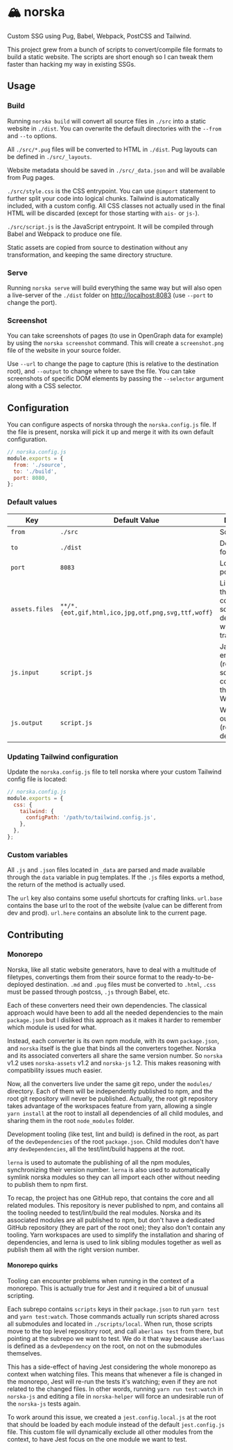 # 🏔️ norska

Custom SSG using Pug, Babel, Webpack, PostCSS and Tailwind.

This project grew from a bunch of scripts to convert/compile file formats to
build a static website. The scripts are short enough so I can tweak them faster
than hacking my way in existing SSGs.

## Usage

### Build

Running `norska build` will convert all source files in `./src` into a static
website in `./dist`. You can overwrite the default directories with the `--from`
and `--to` options.

All `./src/*.pug` files will be converted to HTML in `./dist`. Pug layouts can
be defined in `./src/_layouts`.

Website metadata should be saved in `./src/_data.json` and will be available
from Pug pages.

`./src/style.css` is the CSS entrypoint. You can use `@import` statement to
further split your code into logical chunks. Tailwind is automatically included,
with a custom config. All CSS classes not actually used in the final HTML will
be discarded (except for those starting with `ais-` or `js-`).

`./src/script.js` is the JavaScript entrypoint. It will be compiled through
Babel and Webpack to produce one file.

Static assets are copied from source to destination without any transformation,
and keeping the same directory structure.

### Serve

Running `norska serve` will build everything the same way but will also open a
live-server of the `./dist` folder on [http://localhost:8083][1] (use `--port`
to change the port).

### Screenshot

You can take screenshots of pages (to use in OpenGraph data for example) by
using the `norska screenshot` command. This will create a `screenshot.png` file
of the website in your source folder.

Use `--url` to change the page to capture (this is relative to the destination
root), and `--output` to change where to save the file. You can take screenshots
of specific DOM elements by passing the `--selector` argument along with a CSS
selector.

## Configuration

You can configure aspects of norska through the `norska.config.js` file. If the
file is present, norska will pick it up and merge it with its own default
configuration.

```js
// norska.config.js
module.exports = {
  from: './source',
  to: './build',
  port: 8080,
};
```

### Default values

| Key            | Default Value                                      | Description                                                                               |
| -------------- | -------------------------------------------------- | ----------------------------------------------------------------------------------------- |
| `from`         | `./src`                                            | Source folder                                                                             |
| `to`           | `./dist`                                           | Destination folder                                                                        |
| `port`         | `8083`                                             | Local server port                                                                         |
| `assets.files` | `**/*.{eot,gif,html,ico,jpg,otf,png,svg,ttf,woff}` | List of files that should be copied from source to destination without any transformation |
| `js.input`     | `script.js`                                        | JavaScript entry point (relative to source) to compile through Webpack                    |
| `js.output`    | `script.js`                                        | Webpack output file (relative to destination)                                             |

### Updating Tailwind configuration

Update the `norska.config.js` file to tell norska where your custom Tailwind
config file is located:

```js
// norska.config.js
module.exports = {
  css: {
    tailwind: {
      configPath: '/path/to/tailwind.config.js',
    },
  },
};
```

### Custom variables

All `.js` and `.json` files located in `_data` are parsed and made available
through the `data` variable in pug templates. If the `.js` files exports
a method, the return of the method is actually used.

The `url` key also contains some useful shortcuts for crafting links. `url.base`
contains the base url to the root of the website (value can be different from
dev and prod). `url.here` contains an absolute link to the current page.

## Contributing

### Monorepo

Norska, like all static website generators, have to deal with a multitude of
filetypes, convertings them from their source format to the ready-to-be-deployed
destination. `.md` and `.pug` files must be converted to `.html`, `.css` must be
passed through postcss, `.js` through Babel, etc.

Each of these converters need their own dependencies. The classical approach
would have been to add all the needed dependencies to the main `package.json`
but I disliked this approach as it makes it harder to remember which module is
used for what.

Instead, each converter is its own npm module, with its own `package.json`, and
`norska` itself is the glue that binds all the converters together. Norska and
its associated converters all share the same version number. So `norska` v1.2
uses `norska-assets` v1.2 and `norska-js` 1.2. This makes reasoning with
compatibility issues much easier.

Now, all the converters live under the same git repo, under the `modules/`
directory. Each of them will be independently published to npm, and the root git
repository will never be published. Actually, the root git repository takes
advantage of the workspaces feature from yarn, allowing a single `yarn install`
at the root to install all dependencies of all child modules, and sharing them
in the root `node_modules` folder.

Development tooling (like test, lint and build) is defined in the root, as part
of the `devDependencies` of the root `package.json`. Child modules don't have
any `devDependencies`, all the test/lint/build happens at the root.

`lerna` is used to automate the publishing of all the npm modules, synchronizing
their version number. `lerna` is also used to automatically symlink norska
modules so they can all import each other without needing to publish them to npm
first.

To recap, the project has one GitHub repo, that contains the core and all
related modules. This repository is never published to npm, and contains all the
tooling needed to test/lint/build the real modules. Norska and its associated
modules are all published to npm, but don't have a dedicated GitHub repository
(they are part of the root one); they also don't contain any tooling. Yarn
workspaces are used to simplify the installation and sharing of dependencies,
and lerna is used to link sibling modules together as well as publish them all
with the right version number.

#### Monorepo quirks

Tooling can encounter problems when running in the context of a monorepo. This
is actually true for Jest and it required a bit of unusual scripting.

Each subrepo contains `scripts` keys in their `package.json` to run `yarn test`
and `yarn test:watch`. Those commands actually run scripts shared across all
submodules and located in `./scripts/local`. When run, those scripts move to the
top level repository root, and call `aberlaas test` from there, but pointing at
the subrepo we want to test. We do it that way because `aberlaas` is
defined as a `devDependency` on the root, on not on the submodules themselves.

This has a side-effect of having Jest considering the whole monorepo as
context when watching files. This means that whenever a file is
changed in the monorepo, Jest will re-run the tests it's watching;
even if they are not related to the changed files. In other words, running
`yarn run test:watch` in `norska-js` and editing a file in `norska-helper` will
force an undesirable run of the `norska-js` tests again.

To work around this issue, we created a `jest.config.local.js` at the root that
should be loaded by each module instead of the default `jest.config.js` file.
This custom file will dynamically exclude all other modules from the context, to
have Jest focus on the one module we want to test.

[1]: http://localhost:8083
